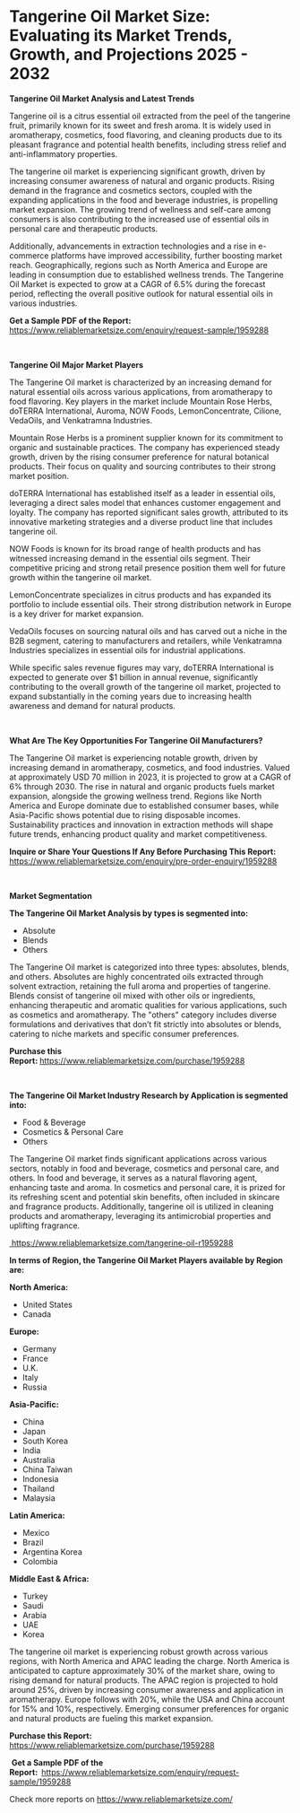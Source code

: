 <p><h1>Tangerine Oil Market Size: Evaluating its Market Trends, Growth, and Projections 2025 - 2032</h1></p><p><strong>Tangerine Oil Market Analysis and Latest Trends</strong></p>
<p><p>Tangerine oil is a citrus essential oil extracted from the peel of the tangerine fruit, primarily known for its sweet and fresh aroma. It is widely used in aromatherapy, cosmetics, food flavoring, and cleaning products due to its pleasant fragrance and potential health benefits, including stress relief and anti-inflammatory properties. </p><p>The tangerine oil market is experiencing significant growth, driven by increasing consumer awareness of natural and organic products. Rising demand in the fragrance and cosmetics sectors, coupled with the expanding applications in the food and beverage industries, is propelling market expansion. The growing trend of wellness and self-care among consumers is also contributing to the increased use of essential oils in personal care and therapeutic products.</p><p>Additionally, advancements in extraction technologies and a rise in e-commerce platforms have improved accessibility, further boosting market reach. Geographically, regions such as North America and Europe are leading in consumption due to established wellness trends. The Tangerine Oil Market is expected to grow at a CAGR of 6.5% during the forecast period, reflecting the overall positive outlook for natural essential oils in various industries.</p></p>
<p><strong>Get a Sample PDF of the Report:&nbsp;</strong> <a href="https://www.reliablemarketsize.com/enquiry/request-sample/1959288?utm_campaign=2634&utm_medium=2&utm_source=Github&utm_content=ia&utm_term=01042025&utm_id=tangerine-oil">https://www.reliablemarketsize.com/enquiry/request-sample/1959288</a></p>
<p>&nbsp;</p>
<p><strong>Tangerine Oil Major Market Players</strong></p>
<p><p>The Tangerine Oil market is characterized by an increasing demand for natural essential oils across various applications, from aromatherapy to food flavoring. Key players in the market include Mountain Rose Herbs, doTERRA International, Auroma, NOW Foods, LemonConcentrate, Cilione, VedaOils, and Venkatramna Industries.</p><p>Mountain Rose Herbs is a prominent supplier known for its commitment to organic and sustainable practices. The company has experienced steady growth, driven by the rising consumer preference for natural botanical products. Their focus on quality and sourcing contributes to their strong market position.</p><p>doTERRA International has established itself as a leader in essential oils, leveraging a direct sales model that enhances customer engagement and loyalty. The company has reported significant sales growth, attributed to its innovative marketing strategies and a diverse product line that includes tangerine oil. </p><p>NOW Foods is known for its broad range of health products and has witnessed increasing demand in the essential oils segment. Their competitive pricing and strong retail presence position them well for future growth within the tangerine oil market.</p><p>LemonConcentrate specializes in citrus products and has expanded its portfolio to include essential oils. Their strong distribution network in Europe is a key driver for market expansion.</p><p>VedaOils focuses on sourcing natural oils and has carved out a niche in the B2B segment, catering to manufacturers and retailers, while Venkatramna Industries specializes in essential oils for industrial applications.</p><p>While specific sales revenue figures may vary, doTERRA International is expected to generate over $1 billion in annual revenue, significantly contributing to the overall growth of the tangerine oil market, projected to expand substantially in the coming years due to increasing health awareness and demand for natural products.</p></p>
<p>&nbsp;</p>
<p><strong>What Are The Key Opportunities For Tangerine Oil Manufacturers?</strong></p>
<p><p>The Tangerine Oil market is experiencing notable growth, driven by increasing demand in aromatherapy, cosmetics, and food industries. Valued at approximately USD 70 million in 2023, it is projected to grow at a CAGR of 6% through 2030. The rise in natural and organic products fuels market expansion, alongside the growing wellness trend. Regions like North America and Europe dominate due to established consumer bases, while Asia-Pacific shows potential due to rising disposable incomes. Sustainability practices and innovation in extraction methods will shape future trends, enhancing product quality and market competitiveness.</p></p>
<p><strong>Inquire or Share Your Questions If Any Before Purchasing This Report:</strong> <a href="https://www.reliablemarketsize.com/enquiry/pre-order-enquiry/1959288?utm_campaign=2634&utm_medium=2&utm_source=Github&utm_content=ia&utm_term=01042025&utm_id=tangerine-oil">https://www.reliablemarketsize.com/enquiry/pre-order-enquiry/1959288</a></p>
<p>&nbsp;</p>
<p><strong>Market Segmentation</strong></p>
<p><strong>The Tangerine Oil Market Analysis by types is segmented into:</strong></p>
<p><ul><li>Absolute</li><li>Blends</li><li>Others</li></ul></p>
<p><p>The Tangerine Oil market is categorized into three types: absolutes, blends, and others. Absolutes are highly concentrated oils extracted through solvent extraction, retaining the full aroma and properties of tangerine. Blends consist of tangerine oil mixed with other oils or ingredients, enhancing therapeutic and aromatic qualities for various applications, such as cosmetics and aromatherapy. The "others" category includes diverse formulations and derivatives that don’t fit strictly into absolutes or blends, catering to niche markets and specific consumer preferences.</p></p>
<p><strong>Purchase this Report:&nbsp;</strong><a href="https://www.reliablemarketsize.com/purchase/1959288?utm_campaign=2634&utm_medium=2&utm_source=Github&utm_content=ia&utm_term=01042025&utm_id=tangerine-oil">https://www.reliablemarketsize.com/purchase/1959288</a></p>
<p>&nbsp;</p>
<p><strong>The Tangerine Oil Market Industry Research by Application is segmented into:</strong></p>
<p><ul><li>Food & Beverage</li><li>Cosmetics & Personal Care</li><li>Others</li></ul></p>
<p><p>The Tangerine Oil market finds significant applications across various sectors, notably in food and beverage, cosmetics and personal care, and others. In food and beverage, it serves as a natural flavoring agent, enhancing taste and aroma. In cosmetics and personal care, it is prized for its refreshing scent and potential skin benefits, often included in skincare and fragrance products. Additionally, tangerine oil is utilized in cleaning products and aromatherapy, leveraging its antimicrobial properties and uplifting fragrance.</p></p>
<p><a href="https://www.reliablemarketsize.com/tangerine-oil-r1959288?utm_campaign=2634&utm_medium=2&utm_source=Github&utm_content=ia&utm_term=01042025&utm_id=tangerine-oil">&nbsp;https://www.reliablemarketsize.com/tangerine-oil-r1959288</a></p>
<p><strong>In terms of Region, the Tangerine Oil Market Players available by Region are:</strong></p>
<p>
    <p> <strong> North America: </strong>
        <ul>
            <li>United States</li>
            <li>Canada</li>
        </ul>
        </p> 
    <p> <strong> Europe: </strong>
        <ul>
            <li>Germany</li>
            <li>France</li>
            <li>U.K.</li>
            <li>Italy</li>
            <li>Russia</li>
        </ul>
        </p> 
    <p> <strong> Asia-Pacific: </strong>
        <ul>
            <li>China</li>
            <li>Japan</li>
            <li>South Korea</li>
            <li>India</li>
            <li>Australia</li>
            <li>China Taiwan</li>
            <li>Indonesia</li>
            <li>Thailand</li>
            <li>Malaysia</li>
        </ul>
        </p> 
    <p> <strong> Latin America: </strong>
        <ul>
            <li>Mexico</li>
            <li>Brazil</li>
            <li>Argentina Korea</li>
            <li>Colombia</li>
        </ul>
        </p> 
    <p> <strong> Middle East & Africa: </strong>
        <ul>
            <li>Turkey</li>
            <li>Saudi</li>
            <li>Arabia</li>
            <li>UAE</li>
            <li>Korea</li>
        </ul>
    </p>
    </p>
<p><p>The tangerine oil market is experiencing robust growth across various regions, with North America and APAC leading the charge. North America is anticipated to capture approximately 30% of the market share, owing to rising demand for natural products. The APAC region is projected to hold around 25%, driven by increasing consumer awareness and application in aromatherapy. Europe follows with 20%, while the USA and China account for 15% and 10%, respectively. Emerging consumer preferences for organic and natural products are fueling this market expansion.</p></p>
<p><strong>Purchase this Report: </strong><a href="https://www.reliablemarketsize.com/purchase/1959288?utm_campaign=2634&utm_medium=2&utm_source=Github&utm_content=ia&utm_term=01042025&utm_id=tangerine-oil">https://www.reliablemarketsize.com/purchase/1959288</a></p>
<p>&nbsp;<strong>Get a Sample PDF of the Report:&nbsp;&nbsp;</strong><a href="https://www.reliablemarketsize.com/enquiry/request-sample/1959288?utm_campaign=2634&utm_medium=2&utm_source=Github&utm_content=ia&utm_term=01042025&utm_id=tangerine-oil">https://www.reliablemarketsize.com/enquiry/request-sample/1959288</a></p>
<p><strong></strong></p>
<p>Check more reports on <a href="https://www.reliablemarketsize.com/?utm_campaign=2634&utm_medium=2&utm_source=Github&utm_content=ia&utm_term=01042025&utm_id=tangerine-oil">https://www.reliablemarketsize.com/</a></p>